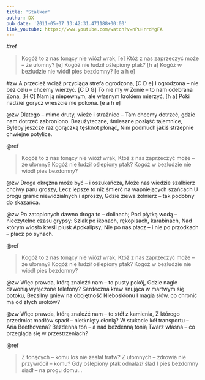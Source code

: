 ```yaml
---
title: 'Stalker'
author: DX
pub_date: '2011-05-07 13:42:31.471188+00:00'
link_youtube: https://www.youtube.com/watch?v=nPuHrrdMgFA
---
```


#ref
>Kogóż to z nas tonący nie wiózł wrak, [e]
>Któż z nas zaprzeczyć może – że ułomny? [e]
>Kogóż nie łudził oślepiony ptak? [h a]
>Kogóż w bezludzie nie wiódł pies bezdomny? [e a h e]

#zw
A przecież wciąż przyciąga strefa ogrodzona, [C D e]
I ogrodzona – nie bez celu – chcemy wierzyć. [C D G]
To nie my w Zonie – to nam odebrana Zona, [H C]
Nam ją niepewnym, ale własnym krokiem mierzyć, [h a]
Póki nadziei gorycz wreszcie nie pokona. [e a h e]

@zw
Dlatego – mimo druty, wieże i strażnice –
Tam chcemy dotrzeć, gdzie nam dotrzeć zabroniono.
Bezużyteczne, śmieszne posiąść tajemnice,
Byleby jeszcze raz gorączką tęsknot płonąć,
Nim podmuch jakiś strzepnie chwiejne potylice.

@ref
>Kogóż to z nas tonący nie wiózł wrak,
>Któż z nas zaprzeczyć może – że ułomny?
>Kogóż nie łudził oślepiony ptak?
>Kogóż w bezludzie nie wiódł pies bezdomny?

@zw
Droga okrężna może być – i oszukańcza,
Może nas wiedzie szalbierz chciwy paru groszy,
Lecz lepsze to niż śmierć na wapniejących szańcach
U progu granic niewidzialnych i aproszy,
Gdzie ziewa żołnierz – tak podobny do skazańca.

@zw
Po zatopionych dawno droga to – dolinach;
Pod płytką wodą – nieczytelne czasu grypsy:
Szlak po ikonach, rękopisach, karabinach,
Nad którym wiosło kreśli plusk Apokalipsy;
Nie po nas płacz – i nie po przodkach – płacz po synach.

@ref
>Kogóż to z nas tonący nie wiózł wrak,
>Któż z nas zaprzeczyć może – że ułomny?
>Kogóż nie łudził oślepiony ptak?
>Kogóż w bezludzie nie wiódł pies bezdomny?

@zw
Więc prawda, którą znaleźć nam – to pusty pokój,
Gdzie nagle dzwonią wyłączone telefony?
Serdeczna krew snująca w martwym się potoku,
Bezsilny gniew na obojętność Nieboskłonu
I magia słów, co chronić ma od złych uroków?

@zw
Więc prawda, którą znaleźć nam – to stół z kamienia,
Z którego przedmiot modłów spadł – nietknięty dłonią?
W stukocie kół transportu – Aria Beethovena?
Bezdenna toń – a nad bezdenną tonią
Twarz własna – co przegląda się w przestrzeniach?

@ref
>Z tonących – komu los nie zesłał tratw?
>Z ułomnych – zdrowia nie przywrócił – komu?
>Gdy oślepiony ptak odnalazł ślad
>I pies bezdomny siadł – na progu domu…